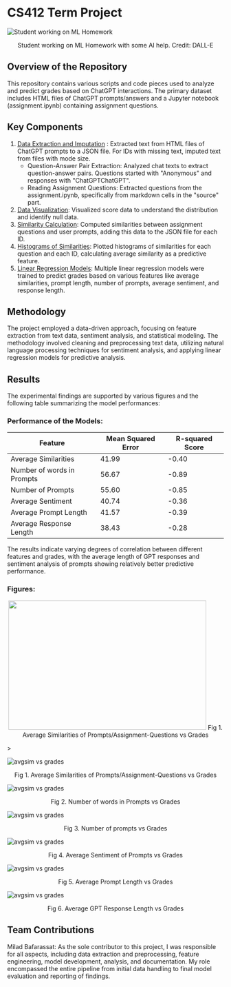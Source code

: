 # CS412 Term Project

![Student working on ML Homework](https://github.com/Miladbaf/CS412_Term_Project/blob/main/Project-Notebooks/DALL%C2%B7E%202024-01-17.png?raw=true)
<p align="center">Student working on ML Homework with some AI help. Credit: DALL-E</p>


## **Overview of the Repository**

This repository contains various scripts and code pieces used to analyze and predict grades based on ChatGPT interactions. The primary dataset includes HTML files of ChatGPT prompts/answers and a Jupyter notebook (assignment.ipynb) containing assignment questions.

## **Key Components**

1. [Data Extraction and Imputation](Project-Notebooks/Sub-Notebooks/Data-Extraction-and-Imputation.ipynb)
: Extracted text from HTML files of ChatGPT prompts to a JSON file. For IDs with missing text, imputed text from files with mode size.
   + Question-Answer Pair Extraction: Analyzed chat texts to extract question-answer pairs. Questions started with "Anonymous" and responses with "ChatGPTChatGPT".
   + Reading Assignment Questions: Extracted questions from the assignment.ipynb, specifically from markdown cells in the "source" part.  
2. [Data Visualization](Project-Notebooks/Sub-Notebooks/Data-Visualization.ipynb): Visualized score data to understand the distribution and identify null data.  
3. [Similarity Calculation](Project-Notebooks/Sub-Notebooks/Similarity-Calculation.ipynb): Computed similarities between assignment questions and user prompts, adding this data to the JSON file for each ID.  
4. [Histograms of Similarities](Project-Notebooks/Sub-Notebooks/Histograms-of-Similarities.ipynb): Plotted histograms of similarities for each question and each ID, calculating average similarity as a predictive feature.  
5. [Linear Regression Models](Project-Notebooks/Sub-Notebooks/Linear-Regression-Models.ipynb): Multiple linear regression models were trained to predict grades based on various features like average similarities, prompt length, number of prompts, average sentiment, and response length.


## **Methodology**

The project employed a data-driven approach, focusing on feature extraction from text data, sentiment analysis, and statistical modeling. The methodology involved cleaning and preprocessing text data, utilizing natural language processing techniques for sentiment analysis, and applying linear regression models for predictive analysis.

## **Results**

The experimental findings are supported by various figures and the following table summarizing the model performances:

### **Performance of the Models:**


| Feature                   | Mean Squared Error | R-squared Score |
|---------------------------|--------------------|-----------------|
| Average Similarities      | 41.99              | -0.40           |
| Number of words in Prompts | 56.67              | -0.89           |
| Number of Prompts         | 55.60              | -0.85           |
| Average Sentiment         | 40.74              | -0.36           |
| Average Prompt Length       | 41.57              | -0.39           |
| Average Response Length   | 38.43              | -0.28           |



The results indicate varying degrees of correlation between different features and grades, with the average length of GPT responses and sentiment analysis of prompts showing relatively better predictive performance.

### **Figures:**

<p align="center">
  <img width="460" height="300" src="https://picsum.photos/460/300">
   <img ![avgsim vs grades](https://github.com/Miladbaf/CS412_Term_Project/blob/main/Project-Notebooks/avgsim.png?raw=true)
   <p align="center">Fig 1. Average Similarities of Prompts/Assignment-Questions vs Grades</p>>
</p>

![avgsim vs grades](https://github.com/Miladbaf/CS412_Term_Project/blob/main/Project-Notebooks/avgsim.png?raw=true)
<p align="center">Fig 1. Average Similarities of Prompts/Assignment-Questions vs Grades</p>  

![avgsim vs grades](https://github.com/Miladbaf/CS412_Term_Project/blob/main/Project-Notebooks/promptnumofwords.png?raw=true)
<p align="center">Fig 2. Number of words in Prompts vs Grades</p>  

![avgsim vs grades](https://github.com/Miladbaf/CS412_Term_Project/blob/main/Project-Notebooks/numofprompts.png?raw=true)
<p align="center">Fig 3. Number of prompts vs Grades</p>  

![avgsim vs grades](https://github.com/Miladbaf/CS412_Term_Project/blob/main/Project-Notebooks/avgsentiment.png?raw=true)
<p align="center">Fig 4. Average Sentiment of Prompts vs Grades</p>  

![avgsim vs grades](https://github.com/Miladbaf/CS412_Term_Project/blob/main/Project-Notebooks/avglengthprompts.png?raw=true)
<p align="center">Fig 5. Average Prompt Length vs Grades</p>

![avgsim vs grades](https://github.com/Miladbaf/CS412_Term_Project/blob/main/Project-Notebooks/avglengthresponses.png?raw=true)
<p align="center">Fig 6. Average GPT Response Length vs Grades</p>

## **Team Contributions**

Milad Bafarassat: As the sole contributor to this project, I was responsible for all aspects, including data extraction and preprocessing, feature engineering, model development, analysis, and documentation. My role encompassed the entire pipeline from initial data handling to final model evaluation and reporting of findings.

